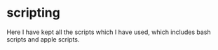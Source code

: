 # scripting

Here I have kept all the scripts which I have used, which includes bash scripts and apple scripts.
